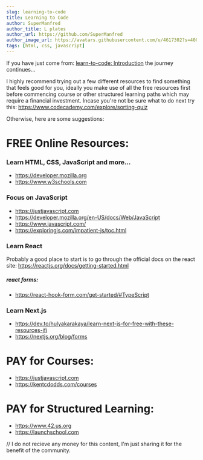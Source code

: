 ```yaml
---
slug: learning-to-code
title: Learning to Code
author: SuperManfred
author_title: L plates
author_url: https://github.com/SuperManfred
author_image_url: https://avatars.githubusercontent.com/u/4617302?s=400&u=feb0ba66d6f6e7169077d2a3fd9f9e3dc7ca8a2f&v=4
tags: [html, css, javascript]
---
```


If you have just come from: [learn-to-code: Introduction](/docs/) the journey continues...

I highly recommend trying out a few different resources to find something that feels good for you, ideally you make use of all the free resources first before commencing course or other structured learning paths which may require a financial investment. Incase you're not be sure what to do next try this: https://www.codecademy.com/explore/sorting-quiz

Otherwise, here are some suggestions:

# FREE Online Resources:

### Learn HTML, CSS, JavaScript and more...

- https://developer.mozilla.org
- https://www.w3schools.com

### Focus on JavaScript

- https://justjavascript.com
- https://developer.mozilla.org/en-US/docs/Web/JavaScript
- https://www.javascript.com/
- https://exploringjs.com/impatient-js/toc.html

### Learn React

Probably a good place to start is to go through the official docs on the react site: https://reactjs.org/docs/getting-started.html

##### react forms:

- https://react-hook-form.com/get-started/#TypeScript

### Learn Next.js

- https://dev.to/hulyakarakaya/learn-next-js-for-free-with-these-resources-jfi
- https://nextjs.org/blog/forms

# PAY for Courses:

- https://justjavascript.com
- https://kentcdodds.com/courses

# PAY for Structured Learning:

- https://www.42.us.org
- https://launchschool.com

// I do not recieve any money for this content, I'm just sharing it for the benefit of the community.
